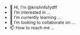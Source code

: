 - 👋 Hi, I’m @krishnfsfydff
- 👀 I’m interested in ...
- 🌱 I’m currently learning ...
- 💞️ I’m looking to collaborate on ...
- 📫 How to reach me ...

<!---
krishnfsfydff/krishnfsfydff is a ✨ special ✨ repository because its `README.md` (this file) appears on your GitHub profile.
You can click the Preview link to take a look at your changes.
--->
